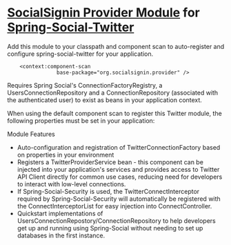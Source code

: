 <a href="https://github.com/socialsignin/socialsignin-provider">SocialSignin Provider Module</a> for <a href="https://github.com/SpringSource/spring-social-twitter">Spring-Social-Twitter</a>
======================================================

Add this module to your classpath and component scan to auto-register and configure spring-social-twitter for your
application.
```
    <context:component-scan
                base-package="org.socialsignin.provider" />
```

Requires Spring Social's ConnectionFactoryRegistry, a UsersConnectionRepository and a ConnectionRepository (associated with the authenticated user) to exist as beans in your application context.

When using the default component scan to register this Twitter module, the following properties must be set in your application:

Module Features

- Auto-configuration and registration of TwitterConnectionFactory based on properties in your environment
- Registers a TwitterProviderService bean - this component can be injected into your application's services and provides
access to Twitter API Client directly for common use cases, reducing need for developers to interact with low-level connections.
- If Spring-Social-Security is used, the TwitterConnectInterceptor required by Spring-Social-Security will 
automatically be registered with the ConnectInterceptorList for easy injection into ConnectController.
- Quickstart implementations of UsersConnectionRepostory/ConnectionRepository to help developers get up and running
using Spring-Social without needing to set up databases in the first instance.
